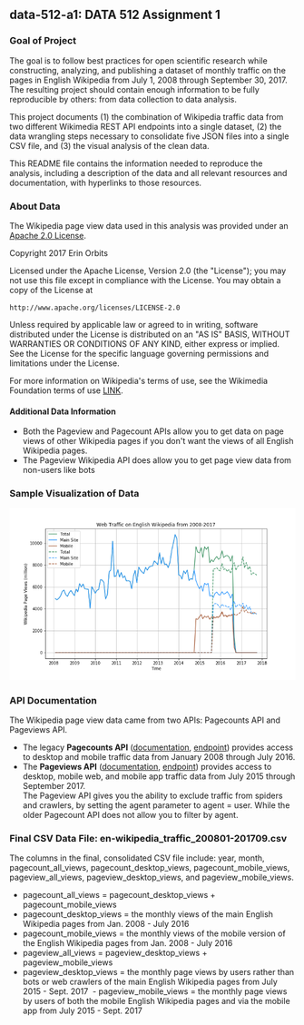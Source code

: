 ## data-512-a1: DATA 512 Assignment 1

### __Goal of Project__  

  The goal is to follow best practices for open scientific research while constructing, analyzing, and publishing a dataset of monthly traffic on the pages in English Wikipedia from July 1, 2008 through September 30, 2017. The resulting project should contain enough information to be fully reproducible by others: from data collection to data analysis.  

  This project documents (1) the combination of Wikipedia traffic data from two different Wikimedia REST API endpoints into a single dataset, (2) the data wrangling steps necessary to consolidate five JSON files into a single CSV file, and (3) the visual analysis of the clean data.  

  This README file contains the information needed to reproduce the analysis, including a description of the data and all relevant resources and documentation, with hyperlinks to those resources.  
  
### __About Data__
The Wikipedia page view data used in this analysis was provided under an [Apache 2.0 License](http://www.apache.org/licenses/LICENSE-2.0).
 
 Copyright 2017 Erin Orbits

Licensed under the Apache License, Version 2.0 (the "License");
you may not use this file except in compliance with the License.
You may obtain a copy of the License at

    http://www.apache.org/licenses/LICENSE-2.0

Unless required by applicable law or agreed to in writing, software
distributed under the License is distributed on an "AS IS" BASIS,
WITHOUT WARRANTIES OR CONDITIONS OF ANY KIND, either express or implied.
See the License for the specific language governing permissions and
limitations under the License.

For more information on Wikipedia's terms of use, see the Wikimedia Foundation terms of use [LINK](https://wikimediafoundation.org/wiki/Terms_of_Use/en). 
 
#### __Additional Data Information__
 - Both the Pageview and Pagecount APIs allow you to get data on page views of other Wikipedia pages if you don't want the views of all English Wikipedia pages.
 - The Pageview Wikipedia API does allow you to get page view data from non-users like bots

### Sample Visualization of Data
![alt text](https://raw.githubusercontent.com/orbitse/data-512-a1/master/WikipediaDataPlot_Std.png)

### __API Documentation__
The Wikipedia page view data came from two APIs: Pagecounts API and Pageviews API. 
 - The legacy __Pagecounts API__ ([documentation](https://wikitech.wikimedia.org/wiki/Analytics/AQS/Legacy_Pagecounts), [endpoint](https://wikimedia.org/api/rest_v1/#!/Pagecounts_data_(legacy)/get_metrics_legacy_pagecounts_aggregate_project_access_site_granularity_start_end)) provides access to desktop and mobile traffic data from January 2008 through July 2016.
 - The __Pageviews API__ ([documentation](https://wikitech.wikimedia.org/wiki/Analytics/AQS/Pageviews), [endpoint](https://wikimedia.org/api/rest_v1/#!/Pageviews_data/get_metrics_pageviews_aggregate_project_access_agent_granularity_start_end)) provides access to desktop, mobile web, and mobile app traffic data from July 2015 through September 2017.  
 The Pageview API gives you the ability to exclude traffic from spiders and crawlers, by setting the agent parameter to agent = user. While the older Pagecount API does not allow you to filter by agent. 

### Final CSV Data File: en-wikipedia_traffic_200801-201709.csv
The columns in the final, consolidated CSV file include: year, month, pagecount_all_views, pagecount_desktop_views, pagecount_mobile_views, pageview_all_views, pageview_desktop_views, and pageview_mobile_views.  
  - pagecount_all_views = pagecount_desktop_views + pagecount_mobile_views
  - pagecount_desktop_views = the monthly views of the main English Wikipedia pages from Jan. 2008 - July 2016
  - pagecount_mobile_views = the monthly views of the mobile version of the English Wikipedia pages from Jan. 2008 - July 2016
  - pageview_all_views = pageview_desktop_views + pageview_mobile_views
  - pageview_desktop_views = the monthly page views by users rather than bots or web crawlers of the main English Wikipedia pages from July 2015 - Sept. 2017
  - pageview_mobile_views = the monthly page views by users of both the mobile English Wikipedia pages and via the mobile app from July 2015 - Sept. 2017
